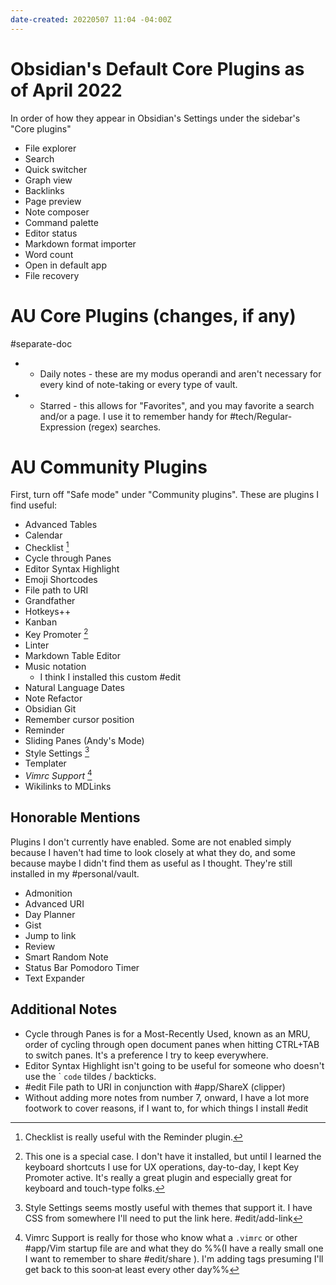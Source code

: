 ```yaml
---
date-created: 20220507 11:04 -04:00Z
---
```


# Obsidian's Default Core Plugins as of April 2022

In order of how they appear in Obsidian's Settings under the sidebar's "Core plugins"

- File explorer
- Search
- Quick switcher
- Graph view
- Backlinks
- Page preview
- Note composer
- Command palette
- Editor status
- Markdown format importer
- Word count
- Open in default app
- File recovery

# AU Core Plugins (changes, if any)

#separate-doc 

- + Daily notes - these are my modus operandi and aren't necessary for every kind of note-taking or every type of vault.
- + Starred - this allows for "Favorites", and you may favorite a search and/or a page. I use it to remember handy for #tech/Regular-Expression (regex) searches.

# AU Community Plugins

First, turn off "Safe mode" under "Community plugins". These are plugins I find useful:

- Advanced Tables
- Calendar
- Checklist [^1]
- Cycle through Panes
- Editor Syntax Highlight
- Emoji Shortcodes
- File path to URI
- Grandfather
- Hotkeys++
- Kanban
- Key Promoter [^2]
- Linter
- Markdown Table Editor
- Music notation
  - I think I installed this custom #edit
- Natural Language Dates
- Note Refactor
- Obsidian Git
- Remember cursor position
- Reminder
- Sliding Panes (Andy's Mode)
- Style Settings [^3]
- Templater
- *Vimrc Support* [^4]
- Wikilinks to MDLinks

## Honorable Mentions

Plugins I don't currently have enabled. Some are not enabled simply because I haven't had time to look closely at what they do, and some because maybe I didn't find them as useful as I thought. They're still installed in my #personal/vault.

- Admonition
- Advanced URI
- Day Planner
- Gist
- Jump to link
- Review
- Smart Random Note
- Status Bar Pomodoro Timer
- Text Expander

## Additional Notes

- Cycle through Panes is for a Most-Recently Used, known as an MRU, order of cycling through open document panes when hitting CTRL+TAB to switch panes. It's a preference I try to keep everywhere.
- Editor Syntax Highlight isn't going to be useful for someone who doesn't use the &grave; `code` tildes / backticks.
- #edit File path to URI in conjunction with #app/ShareX (clipper)
- Without adding more notes from number 7, onward, I have a lot more footwork to cover reasons, if I want to, for which things I install #edit

[^1]: Checklist is really useful with the Reminder plugin.

[^2]: This one is a special case. I don't have it installed, but until I learned the keyboard shortcuts I use for UX operations, day-to-day, I kept Key Promoter active. It's really a great plugin and especially great for keyboard and touch-type folks.

[^3]: Style Settings seems mostly useful with themes that support it. I have CSS from somewhere I'll need to put the link here. #edit/add-link

[^4]: Vimrc Support is really for those who know what a `.vimrc` or other #app/Vim startup file are and what they do %%(I have a really small one I want to remember to share #edit/share ). I'm adding tags presuming I'll get back to this soon&dash;at least every other day%%